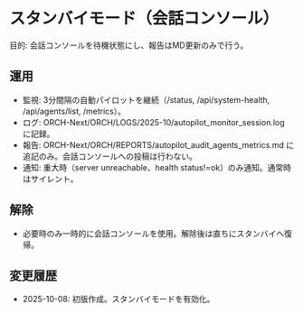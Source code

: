 # スタンバイモード（会話コンソール）

目的: 会話コンソールを待機状態にし、報告はMD更新のみで行う。

## 運用
- 監視: 3分間隔の自動パイロットを継続（/status, /api/system-health, /api/agents/list, /metrics）。
- ログ: ORCH-Next/ORCH/LOGS/2025-10/autopilot_monitor_session.log に記録。
- 報告: ORCH-Next/ORCH/REPORTS/autopilot_audit_agents_metrics.md に追記のみ。会話コンソールへの投稿は行わない。
- 通知: 重大時（server unreachable、health status!=ok）のみ通知。通常時はサイレント。

## 解除
- 必要時のみ一時的に会話コンソールを使用。解除後は直ちにスタンバイへ復帰。

## 変更履歴
- 2025-10-08: 初版作成。スタンバイモードを有効化。